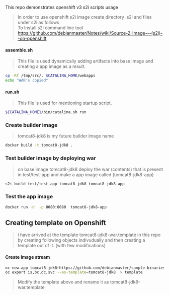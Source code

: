 
This repo demonstrates openshift v3 s2i scripts usage

> In order to use openshift s2i image  create directory  .s2i and files under s2i as follows   
> To Install s2i command line tool https://github.com/debianmaster/Notes/wiki/Source-2-Image---(s2i)--on-openshift    


#### assemble.sh  
> This file is used dynamically adding artifacts into base image and creating a app image as a result.   

```sh
cp -Rf /tmp/src/. $CATALINA_HOME/webapps
echo "WAR's copied"
```

#### run.sh
> This file is used for mentioning startup script.   

```sh
${CATALINA_HOME}/bin/catalina.sh run
```

### Create builder image
> tomcat8-jdk8  is my future builder image name   

```sh
docker build -t tomcat8-jdk8 .
```

### Test builder image by deploying war
>  on base image tomcat8-jdk8 deploy the war (contents) that is present in test/test-app and make a app image called (tomcat8-jdk8-app)   

```sh
s2i build test/test-app tomcat8-jdk8 tomcat8-jdk8-app
```

### Test the app image
```sh
docker run -d  -p 8080:8080  tomcat8-jdk8-app 
```

## Creating template on Openshift 

> i have arrived at the template  tomcat8-jdk8-war.template in this repo by creating following objects indivudually and then creating a template out of it.  (with few modifications)   

#### Create Image stream
```sh
oc new-app tomcat8-jdk8~https://github.com/debianmaster/sample-binaries.git --name='tomcat8-jdk8-war'
oc export is,bc,dc,svc --as-template=tomcat8-jdk8  > template
```

> Modify the template above and rename it as tomcat8-jdk8-war.template   




